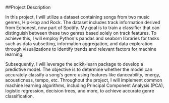 ##Project Description

In this project, I will utilize a dataset containing songs from two music genres, Hip-Hop and Rock. The dataset includes track information derived from Echonest, now part of Spotify. My goal is to train a classifier that can distinguish between these two genres based solely on track features. To achieve this, I will employ Python's pandas and seaborn libraries for tasks such as data subsetting, information aggregation, and data exploration through visualizations to identify trends and relevant factors for machine learning.

Subsequently, I will leverage the scikit-learn package to develop a predictive model. The objective is to determine whether the model can accurately classify a song's genre using features like danceability, energy, acousticness, tempo, etc. Throughout the project, I will implement common machine learning algorithms, including Principal Component Analysis (PCA), logistic regression, decision trees, and more, to achieve accurate genre classification.
